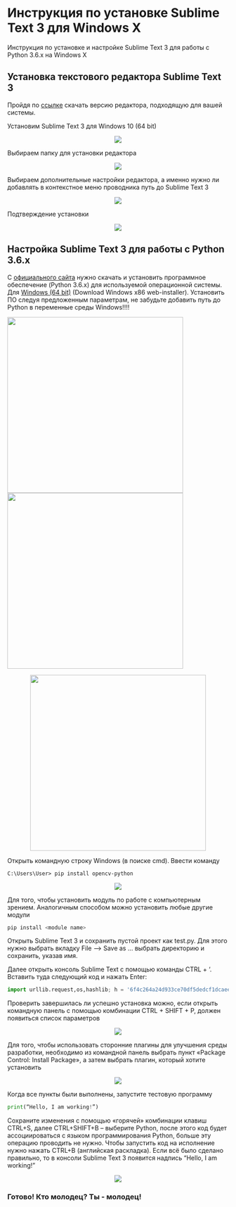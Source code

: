 # Инструкция по установке Sublime Text 3 для Windows X

Инструкция по установке и настройке Sublime Text 3 для работы с Python 3.6.x на Windows X

## Установка текстового редактора Sublime Text 3 

Пройдя по [ссылке](https://www.sublimetext.com/3) скачать версию редактора, подходящую для вашей системы. 

Установим Sublime Text 3 для Windows 10 (64 bit) 

<p align="center">
<img src="https://github.com/serykhelena/Guides/blob/windows_os/sublime_install_pics/fig1.png">
</p>

Выбираем папку для установки редактора 

<p align="center">
<img src="https://github.com/serykhelena/Guides/blob/windows_os/sublime_install_pics/fig2.png">
</p>

Выбираем дополнительные настройки редактора, а именно нужно ли добавлять в контекстное меню проводника путь до Sublime Text 3 

<p align="center">
<img src="https://github.com/serykhelena/Guides/blob/windows_os/sublime_install_pics/fig3.png">
</p>

Подтверждение установки 

<p align="center">
<img src="https://github.com/serykhelena/Guides/blob/windows_os/sublime_install_pics/fig4.png">
</p>

## Настройка Sublime Text 3 для работы с Python 3.6.x

С [официального сайта](www.python.org) нужно скачать и установить программное обеспечение (Python 3.6.x) для используемой операционной системы. Для [Windows (64 bit)](https://www.python.org/downloads/windows/) (Download Windows x86 web-installer). Установить ПО следуя предложенным параметрам, не забудьте добавить путь до Python в переменные среды Windows!!!!

<img width="400" heigth = "400" src="https://github.com/serykhelena/Guides/blob/windows_os/sublime_install_pics/fig5_1.jpg"> <img width="400" heigth = "400" src="https://github.com/serykhelena/Guides/blob/windows_os/sublime_install_pics/fig5_2.jpg">
<p align="center">
<img width="400" heigth = "400" src="https://github.com/serykhelena/Guides/blob/windows_os/sublime_install_pics/fig5_3.jpg">
</p>

Открыть командную строку Windows (в поиске cmd). Ввести команду

```
C:\Users\User> pip install opencv-python 
```

<p align="center">
<img src="https://github.com/serykhelena/Guides/blob/windows_os/sublime_install_pics/fig6.png">
</p>

Для того, чтобы установить модуль по работе с компьютерным зрением. 
Аналогичным способом можно установить любые другие модули 

```python
pip install <module name> 
```

Открыть Sublime Text 3 и сохранить пустой проект как test.py. Для этого нужно выбрать вкладку File –> Save as … выбрать директорию и сохранить, указав имя.

Далее открыть консоль Sublime Text с помощью команды CTRL + ‘. Вставить туда следующий код и нажать Enter:

```python
import urllib.request,os,hashlib; h = '6f4c264a24d933ce70df5dedcf1dcaee' + 'ebe013ee18cced0ef93d5f746d80ef60'; pf = 'Package Control.sublime-package'; ipp = sublime.installed_packages_path(); urllib.request.install_opener( urllib.request.build_opener( urllib.request.ProxyHandler()) ); by = urllib.request.urlopen( 'http://packagecontrol.io/' + pf.replace(' ', '%20')).read(); dh = hashlib.sha256(by).hexdigest(); print('Error validating download (got %s instead of %s), please try manual install' % (dh, h)) if dh != h else open(os.path.join( ipp, pf), 'wb' ).write(by)
```

Проверить завершилась ли успешно установка можно, если открыть командную панель с помощью комбинации CTRL + SHIFT + P, должен появиться список параметров 

<p align="center">
<img src="https://github.com/serykhelena/Guides/blob/windows_os/sublime_install_pics/fig7.png">
</p>

Для того, чтобы использовать сторонние плагины для улучшения среды разработки, необходимо из командной панель выбрать пункт «Package Control: Install Package», а затем выбрать плагин, который хотите установить 

<p align="center">
<img src="https://github.com/serykhelena/Guides/blob/windows_os/sublime_install_pics/fig8.png">
</p>

Когда все пункты были выполнены, запустите тестовую программу

```python
print(“Hello, I am working!”)
```

Сохраните изменения с помощью «горячей» комбинации клавиш CTRL+S, далее CTRL+SHIFT+B – выберите Python, после этого код будет ассоциироваться с языком программирования Python, больше эту операцию проводить не нужно. Чтобы запустить код на исполнение нужно нажать CTRL+B (английская раскладка). Если всё было сделано правильно, то в консоли Sublime Text 3 появится надпись “Hello, I am working!” 

<p align="center">
<img src="https://github.com/serykhelena/Guides/blob/windows_os/sublime_install_pics/fig9.png">
</p>


### Готово! Кто молодец? Ты - молодец! 
